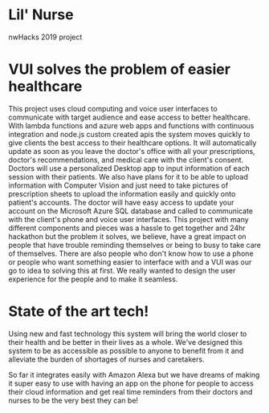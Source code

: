 # Lil' Nurse
nwHacks 2019 project

# VUI solves the problem of easier healthcare 
This project uses cloud computing and voice user interfaces to communicate with target audience and ease access to better healthcare. With lambda functions and azure web apps and functions with continuous integration and node.js custom created apis the system moves quickly to give clients the best access to their healthcare options. It will automatically update as soon as you leave the doctor's office with all your prescriptions, doctor's recommendations, and medical care with the client's consent. Doctors will use a personalized Desktop app to input information of each session with their patients. We also have plans for it to be able to upload information with Computer Vision and just need to take pictures of prescription sheets to upload the information easily and quickly onto patient's accounts.  The doctor will have easy access to update your account on the Microsoft Azure SQL database and called to communicate with the client's phone and voice user interfaces. This project with many different components and pieces was a hassle to get together and 24hr hackathon but the problem it solves, we believe, have a great impact on people that have trouble reminding themselves or being to busy to take care of themselves. There are also people who don't know how to use a phone or people who want something easier to interface with and a VUI was our go to idea to solving this at first. We really wanted to design the user experience for the people and to make it seamless. 

# State of the art tech!
Using new and fast technology this system will bring the world closer to their health and be better in their lives as a whole. We've designed this system to be as accessible as possible to anyone to benefit from it and alleviate the burden of shortages of nurses and caretakers.

So far it integrates easily with Amazon Alexa but we have dreams of making it super easy to use with having an app on the phone for people to access their cloud information and get real time reminders from their doctors and nurses to be the very best they can be!
